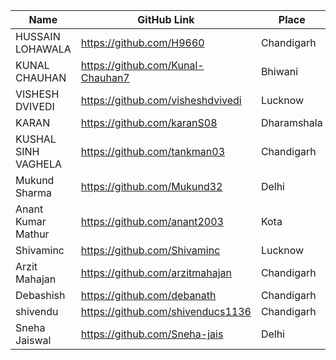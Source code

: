 
| Name               | GitHub Link                     | Place
| ------------------ | ------------------------------- |-------------
| HUSSAIN LOHAWALA   | https://github.com/H9660        | Chandigarh
| KUNAL CHAUHAN      | https://github.com/Kunal-Chauhan7 | Bhiwani
| VISHESH DVIVEDI    | https://github.com/visheshdvivedi | Lucknow
| KARAN |             https://github.com/karanS08 | Dharamshala
| KUSHAL SINH VAGHELA | https://github.com/tankman03 | Chandigarh
| Mukund Sharma      |https://github.com/Mukund32 | Delhi
| Anant Kumar Mathur |https://github.com/anant2003 | Kota
|Shivaminc         | https://github.com/Shivaminc | Lucknow
|Arzit Mahajan |https://github.com/arzitmahajan| Chandigarh
|Debashish| https://github.com/debanath| Chandigarh
|shivendu| https://github.com/shivenducs1136 | Chandigarh
| Sneha Jaiswal | https://github.com/Sneha-jais | Delhi